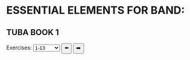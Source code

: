 <body onload="selectFunction()">
<h1>ESSENTIAL ELEMENTS FOR BAND:</h1>
  <h2>TUBA BOOK 1</h2>
  Exercises:
  <select id="exerciseSelect" onchange="selectFunction()">
  <option>1-13</option>
  <option>14-26</option>
  <option>27-39</option>
  <option>40-51</option>
  <option>52-58</option>
  <option>59-72</option>
  <option>73-85</option>
  <option>86-99</option>
  <option>100-109</option>
  <option>110-118</option>
  <option>119-131</option>
  <option>132-146</option>
  <option>147-153</option>
  <option>154-164</option>
  <option>165-174</option>
  <option>175-181</option>
  <option>182-184</option>
  <option>185-187</option>
</select>
      <button onclick="exercise_previous(); selectFunction(); ">⬅️</button>
      <button onclick="exercise_next(); selectFunction();">➡️</button>
    <br>
<p id="music"></p>

<script>
  //BUTTONS//
    function exercise_previous() {
        var x = 
    document.getElementById("exerciseSelect").selectedIndex;
    document.getElementById("exerciseSelect").selectedIndex = x - 1;
    }
    function exercise_next() {
        var x = 
    document.getElementById("exerciseSelect").selectedIndex;
    document.getElementById("exerciseSelect").selectedIndex = x + 1;
    }
const aud_dir = "https://e1-assets.s3.us-west-1.amazonaws.com/";
const aud_name = "E1TU"
const aud_path = `${aud_dir}${aud_name}`;
const img_dir = "https://www.essentialelementsinteractive.com/EESONGS/Graphics/"
const img_name = "B1Tuba";
const img_path = `${img_dir}${img_name}`;
function selectFunction() {
  let text = "";
  var x = document.getElementById("exerciseSelect").value;
  const myArray = x.split("-");
  var i = myArray[0];
  var num = myArray[1];
  for (; i <= num; i++) 
  {
    if (i < 10) {
    zero = "00";
  } else if (i < 100) {
    zero = "0";
  } else {
    zero = "";
  }
    text +="<img width='100%' src=" + img_path + zero + i + ".jpg><br><audio controls><source src=" +  aud_path + i + ".mp3></audio><br><hr style='height:10px;border-radius:25px;background-color:#75ab9a;border-style:none;'>";
  }
  document.getElementById("music").innerHTML = text;
}
</script>
</body>
